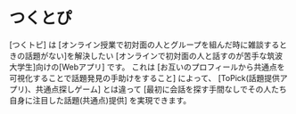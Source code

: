 # つくとぴ
[つくトピ] は
[オンライン授業で初対面の人とグループを組んだ時に雑談するときの話題がない]を解決したい
[オンラインで初対面の人と話すのが苦手な筑波大学生]向けの[Webアプリ] です。
これは
 [お互いのプロフィールから共通点を可視化することで話題発見の手助けをすること] によって、
[ToPick(話題提供アプリ)、共通点探しゲーム] とは違って
[最初に会話を探す手間なしでその人たち自身に注目した話題(共通点)提供] を実現できます。
